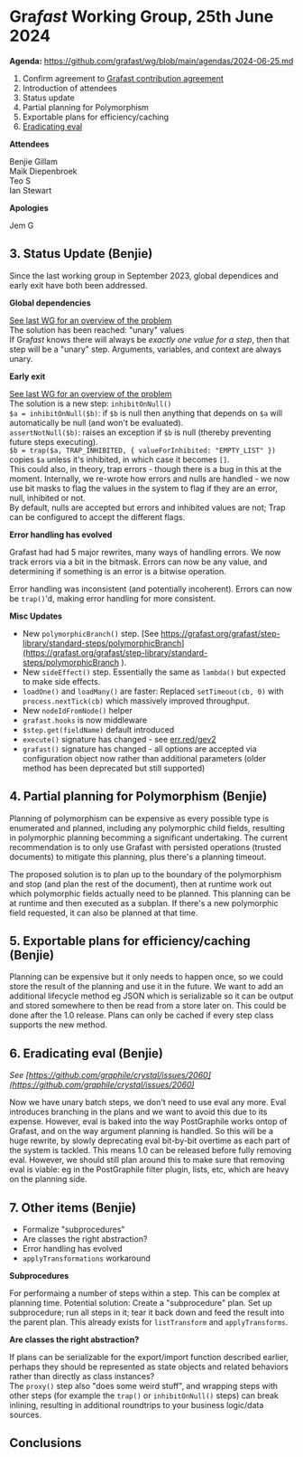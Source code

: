 # Gra*fast* Working Group, 25th June 2024

**Agenda:** https://github.com/grafast/wg/blob/main/agendas/2024-06-25.md

1. Confirm agreement
   to [Grafast contribution agreement](https://github.com/grafast/wg/blob/main/AGREEMENT.md)
2. Introduction of attendees
3. Status update
4. Partial planning for Polymorphism
5. Exportable plans for efficiency/caching
6. [Eradicating eval](https://github.com/graphile/crystal/issues/2060)

**Attendees**

Benjie Gillam  
Maik Diepenbroek  
Teo S  
Ian Stewart  

**Apologies**

Jem G  

## 3. Status Update (Benjie) 

Since the last working group in September 2023, global dependices and early exit have both been addressed. 

**Global dependencies**  

[See last WG for an overview of the problem](https://github.com/grafast/wg/blob/68ae0d3f2d363a8949d2d1b63a4650ecc1077297/notes/2023-10-24.md#4-global-dependencies-proposal-benjie)  
The solution has been reached: "unary" values  
If Gra*fast* knows there will always be _exactly one value for a step_, then that step will be a "unary" step. 
Arguments, variables, and context are always unary. 

**Early exit**  

[See last WG for an overview of the problem](https://github.com/grafast/wg/blob/68ae0d3f2d363a8949d2d1b63a4650ecc1077297/notes/2023-10-24.md#5-early-exit-proposal-benjie)    
The solution is a new step: `inhibitOnNull()`  
`$a = inhibitOnNull($b)`: if `$b` is null then anything that depends on `$a` will automatically be null (and won't be evaluated).  
`assertNotNull($b)`: raises an exception if `$b` is null (thereby preventing future steps executing).  
`$b = trap($a, TRAP_INHIBITED, { valueForInhibited: "EMPTY_LIST" })` copies `$a` unless it's inhibited, in which case it becomes `[]`.  
This could also, in theory, trap errors - though there is a bug in this at the moment. Internally, we re-wrote how errors and nulls are handled - we now
use bit masks to flag the values in the system to flag if they are an error, null, inhibited or not.  
By default, nulls are accepted but errors and inhibited values are not; Trap can be configured to accept the different flags.

**Error handling has evolved**

Grafast had had 5 major rewrites, many ways of handling errors. We now track errors via a bit in the bitmask. Errors can now be any value, and determining 
if something is an error is a bitwise operation.  

Error handling was inconsistent (and potentially incoherent). Errors can now be `trap()`'d, making error handling for more consistent.  

**Misc Updates**

- New `polymorphicBranch()` step. [See https://grafast.org/grafast/step-library/standard-steps/polymorphicBranch](https://grafast.org/grafast/step-library/standard-steps/polymorphicBranch
). 
- New `sideEffect()` step. Essentially the same as `lambda()` but expected to make side effects.   
- `loadOne()` and `loadMany()` are faster: Replaced `setTimeout(cb, 0)` with `process.nextTick(cb)` which massively improved throughput.  
- New `nodeIdFromNode()` helper  
- `grafast.hooks` is now middleware   
- `$step.get(fieldName)` default introduced  
- `execute()` signature has changed - see [err.red/gev2](https://err.red/gev2)   
- `grafast()` signature has changed - all options are accepted via configuration object now rather than additional parameters (older method has 
been deprecated but still supported)  

## 4. Partial planning for Polymorphism (Benjie)

Planning of polymorphism can be expensive as every possible type is enumerated and planned, including any polymorphic child fields, resulting in
polymorphic planning becomming a significant undertaking. The current recommendation is to only use Grafast with persisted operations (trusted
documents) to mitigate this planning, plus there's a planning timeout.  

The proposed solution is to plan up to the boundary of the polymorphism and stop (and plan the rest of the document), then at runtime work out
which polymorphic fields actually need to be planned. This planning can be at runtime and then executed as a subplan. If there's a new polymorphic
field requested, it can also be planned at that time.  


## 5. Exportable plans for efficiency/caching (Benjie)

Planning can be expensive but it only needs to happen once, so we could store the result of the planning and use it in the future.  We want to add an
additional lifecycle method eg JSON which is serializable so it can be output and stored somewhere to then be read from a store later on. This could
be done after the 1.0 release. Plans can only be cached if every step class supports the new method.  

## 6. Eradicating eval (Benjie)

_See [https://github.com/graphile/crystal/issues/2060](https://github.com/graphile/crystal/issues/2060)_  

Now we have unary batch steps, we don't need to use eval any more. Eval introduces branching in the plans and we want to avoid this due to its expense. 
However, eval is baked into the way PostGraphile works ontop of Grafast, and on the way argument planning is handled. So this will be a huge rewrite, 
by slowly deprecating eval bit-by-bit overtime as each part of the system is tackled. This means 1.0 can be released before fully removing eval. 
However, we should still plan around this to make sure that removing eval is viable: eg in the PostGraphile filter plugin, lists, etc, which are heavy
on the planning side.  

## 7. Other items (Benjie)

- Formalize "subprocedures"  
- Are classes the right abstraction?  
- Error handling has evolved  
- `applyTransformations` workaround 

**Subprocedures**  

For performaing a number of steps within a step. This can be complex at planning time. Potential solution: Create a "subprocedure" plan. Set up subprocedure; run all steps in it; tear it back down and feed the result into the parent plan. This already exists for `listTransform` and `applyTransforms`.  

**Are classes the right abstraction?**

If plans can be serializable for the export/import function described earlier, perhaps they should be represented as state objects
and related behaviors rather than directly as class instances?  
The `proxy()` step also "does some weird stuff", and wrapping steps with other steps (for example the `trap()` or `inhibitOnNull()` steps) can break
inlining, resulting in additional roundtrips to your business logic/data sources. 


## Conclusions

